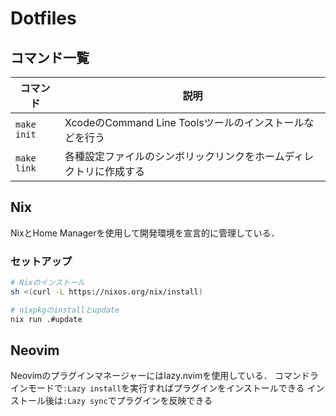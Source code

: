 # Dotfiles

## コマンド一覧

| コマンド    | 説明                                                               |
| ----------- | ------------------------------------------------------------------ |
| `make init` | XcodeのCommand Line Toolsツールのインストールなどを行う            |
| `make link` | 各種設定ファイルのシンボリックリンクをホームディレクトリに作成する |

## Nix

NixとHome Managerを使用して開発環境を宣言的に管理している．

### セットアップ

```bash
# Nixのインストール
sh <(curl -L https://nixos.org/nix/install)

# nixpkgのinstallとupdate
nix run .#update

```

## Neovim

Neovimのプラグインマネージャーにはlazy.nvimを使用している．
コマンドラインモードで`:Lazy install`を実行すればプラグインをインストールできる
インストール後は`:Lazy sync`でプラグインを反映できる
